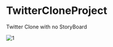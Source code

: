 # TwitterCloneProject
Twitter Clone with no StoryBoard

![1](https://user-images.githubusercontent.com/40717002/115980328-efc98080-a5c6-11eb-9529-c2438fe5815e.gif)
